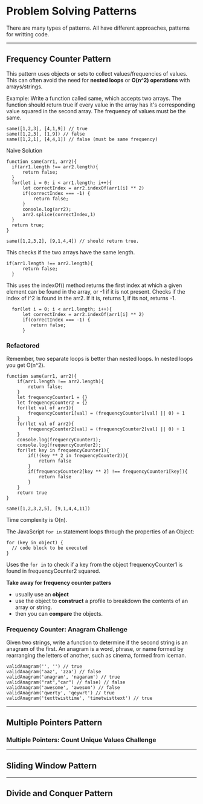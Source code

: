 # Problem Solving Patterns

There are many types of patterns. All have different approaches, patterns for writting code.

---

## Frequency Counter Pattern

This pattern uses objects or sets to collect values/frequencies of values.
This can often avoid the need for **nested loops** or **O(n^2) operations** with arrays/strings.

Example: Write a function called same, which accepts two arrays. The function should return true if every value in the array has it's corresponding value squared in the second array. The frequency of values must be the same.

```
same([1,2,3], [4,1,9]) // true
same([1,2,3], [1,9]) // false
same([1,2,1], [4,4,1]) // false (must be same frequency)
```

Naive Solution

```
function same(arr1, arr2){
  if(arr1.length !== arr2.length){
      return false;
  }
  for(let i = 0; i < arr1.length; i++){
      let correctIndex = arr2.indexOf(arr1[i] ** 2)
      if(correctIndex === -1) {
          return false;
      }
      console.log(arr2);
      arr2.splice(correctIndex,1)
  }
  return true;
}

same([1,2,3,2], [9,1,4,4]) // should return true.
```

This checks if the two arrays have the same length.

```
if(arr1.length !== arr2.length){
      return false;
  }
```

This uses the indexOf() method returns the first index at which a given element can be found in the array, or -1 if it is not present.
Checks if the index of i^2 is found in the arr2. If it is, returns 1, if its not, returns -1.

```
  for(let i = 0; i < arr1.length; i++){
      let correctIndex = arr2.indexOf(arr1[i] ** 2)
      if(correctIndex === -1) {
         return false;
      }
```

### Refactored

Remember, two separate loops is better than nested loops. In nested loops you get O(n^2).

```
function same(arr1, arr2){
    if(arr1.length !== arr2.length){
        return false;
    }
    let frequencyCounter1 = {}
    let frequencyCounter2 = {}
    for(let val of arr1){
        frequencyCounter1[val] = (frequencyCounter1[val] || 0) + 1
    }
    for(let val of arr2){
        frequencyCounter2[val] = (frequencyCounter2[val] || 0) + 1
    }
    console.log(frequencyCounter1);
    console.log(frequencyCounter2);
    for(let key in frequencyCounter1){
        if(!(key ** 2 in frequencyCounter2)){
            return false
        }
        if(frequencyCounter2[key ** 2] !== frequencyCounter1[key]){
            return false
        }
    }
    return true
}

same([1,2,3,2,5], [9,1,4,4,11])
```

Time complexity is O(n).

The JavaScript `for in` statement loops through the properties of an Object:

```
for (key in object) {
  // code block to be executed
}
```

Uses the `for in` to check if a key from the object frequencyCounter1 is found in frequencyCounter2 squared.

**Take away for frequency counter patters**

- usually use an **object**
- use the object to **construct** a profile to breakdown the contents of an array or string.
- then you can **compare** the objects.

### Frequency Counter: Anagram Challenge

Given two strings, write a function to determine if the second string is an anagram of the first. An anagram is a word, phrase, or name formed by rearranging the letters of another, such as cinema, formed from iceman.

```
validAnagram('', '') // true
validAnagram('aaz', 'zza') // false
validAnagram('anagram', 'nagaram') // true
validAnagram("rat","car") // false) // false
validAnagram('awesome', 'awesom') // false
validAnagram('qwerty', 'qeywrt') // true
validAnagram('texttwisttime', 'timetwisttext') // true
```

---

## Multiple Pointers Pattern

### Multiple Pointers: Count Unique Values Challenge

---

## Sliding Window Pattern

---

## Divide and Conquer Pattern

```

```
